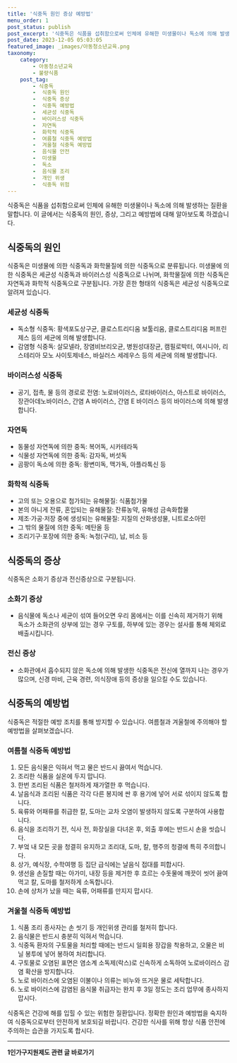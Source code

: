 ```yaml
---
title: '식중독 원인 증상 예방법'
menu_order: 1
post_status: publish
post_excerpt: '식중독은 식품을 섭취함으로써 인체에 유해한 미생물이나 독소에 의해 발생하는 질환을 말합니다. 이 글에서는 식중독의 원인, 증상, 그리고 예방법에 대해 알아보도록 하겠습니다.'
post_date: 2023-12-05 05:03:05
featured_image: _images/아동청소년교육.png
taxonomy:
    category:
        - 아동청소년교육
        - 불량식품
    post_tag:
        - 식중독
        -  식중독 원인
        -  식중독 증상
        -  식중독 예방법
        -  세균성 식중독
        -  바이러스성 식중독
        -  자연독
        -  화학적 식중독
        -  여름철 식중독 예방법
        -  겨울철 식중독 예방법
        -  음식물 안전
        -  미생물
        -  독소
        -  음식물 조리
        -  개인 위생
        -  식중독 위험
---
```



식중독은 식품을 섭취함으로써 인체에 유해한 미생물이나 독소에 의해 발생하는 질환을 말합니다. 이 글에서는 식중독의 원인, 증상, 그리고 예방법에 대해 알아보도록 하겠습니다.

## 식중독의 원인

식중독은 미생물에 의한 식중독과 화학물질에 의한 식중독으로 분류됩니다. 미생물에 의한 식중독은 세균성 식중독과 바이러스성 식중독으로 나뉘며, 화학물질에 의한 식중독은 자연독과 화학적 식중독으로 구분됩니다. 가장 흔한 형태의 식중독은 세균성 식중독으로 알려져 있습니다.

### 세균성 식중독
- 독소형 식중독: 황색포도상구균, 클로스트리디움 보툴리움, 클로스트리디움 퍼프린제스 등의 세균에 의해 발생합니다.
- 감염형 식중독: 살모넬라, 장염비브리오균, 병원성대장균, 캠필로박터, 여시니아, 리스테리아 모노 사이토제네스, 바실러스 세레우스 등의 세균에 의해 발생합니다.

### 바이러스성 식중독
- 공기, 접촉, 물 등의 경로로 전염: 노로바이러스, 로타바이러스, 아스트로 바이러스, 장관아데노바이러스, 간염 A 바이러스, 간염 E 바이러스 등의 바이러스에 의해 발생합니다.

### 자연독
- 동물성 자연독에 의한 중독: 복어독, 시카테라독
- 식물성 자연독에 의한 중독: 감자독, 버섯독
- 곰팡이 독소에 의한 중독: 황변미독, 맥가독, 아플라톡신 등

### 화학적 식중독
- 고의 또는 오용으로 첨가되는 유해물질: 식품첨가물
- 본의 아니게 잔류, 혼입되는 유해물질: 잔류농약, 유해성 금속화합물
- 제조·가공·저장 중에 생성되는 유해물질: 지질의 산화생성물, 니트로소아민
- 그 밖의 물질에 의한 중독: 메탄올 등
- 조리기구·포장에 의한 중독: 녹청(구리), 납, 비소 등

## 식중독의 증상

식중독은 소화기 증상과 전신증상으로 구분됩니다.

### 소화기 증상
- 음식물에 독소나 세균이 섞여 들어오면 우리 몸에서는 이를 신속히 제거하기 위해 독소가 소화관의 상부에 있는 경우 구토를, 하부에 있는 경우는 설사를 통해 체외로 배출시킵니다.

### 전신 증상
- 소화관에서 흡수되지 않은 독소에 의해 발생한 식중독은 전신에 열까지 나는 경우가 많으며, 신경 마비, 근육 경련, 의식장애 등의 증상을 일으킬 수도 있습니다.

## 식중독의 예방법

식중독은 적절한 예방 조치를 통해 방지할 수 있습니다. 여름철과 겨울철에 주의해야 할 예방법을 살펴보겠습니다.

### 여름철 식중독 예방법
1. 모든 음식물은 익혀서 먹고 물은 반드시 끓여서 먹습니다.
2. 조리한 식품을 실온에 두지 맙니다.
3. 한번 조리된 식품은 철저하게 재가열한 후 먹습니다.
4. 날음식과 조리된 식품은 각각 다른 봉지에 싼 후 용기에 넣어 서로 섞이지 않도록 합니다.
5. 육류와 어패류를 취급한 칼, 도마는 교차 오염이 발생하지 않도록 구분하여 사용합니다.
6. 음식을 조리하기 전, 식사 전, 화장실을 다녀온 후, 외출 후에는 반드시 손을 씻습니다.
7. 부엌 내 모든 곳을 청결히 유지하고 조리대, 도마, 칼, 행주의 청결에 특히 주의합니다.
8. 상가, 예식장, 수학여행 등 집단 급식에는 날음식 접대를 피합시다.
9. 생선을 손질할 때는 아가미, 내장 등을 제거한 후 흐르는 수돗물에 깨끗이 씻어 끓여 먹고 칼, 도마를 철저하게 소독합니다.
10. 손에 상처가 났을 때는 육류, 어패류를 만지지 맙시다.

### 겨울철 식중독 예방법
1. 식품 조리 종사자는 손 씻기 등 개인위생 관리를 철저히 합니다.
2. 음식물은 반드시 충분히 익혀서 먹습니다.
3. 식중독 환자의 구토물을 처리할 때에는 반드시 일회용 장갑을 착용하고, 오물은 비닐 봉투에 넣어 봉하여 처리합니다.
4. 구토물로 오염된 표면은 염소계 소독제(락스)로 신속하게 소독하여 노로바이러스 감염 확산을 방지합니다.
5. 노로 바이러스에 오염된 이불이나 의류는 비누와 뜨거운 물로 세탁합니다.
6. 노로 바이러스에 감염된 음식물 취급자는 완치 후 3일 정도는 조리 업무에 종사하지 맙시다.

식중독은 건강에 해를 입힐 수 있는 위험한 질환입니다. 정확한 원인과 예방법을 숙지하여 식중독으로부터 안전하게 보호되길 바랍니다. 건강한 식사를 위해 항상 식품 안전에 주의하는 습관을 가지도록 합시다.
<!-- wp:separator -->
<hr class="wp-block-separator has-alpha-channel-opacity"/>
<!-- /wp:separator -->

<!-- wp:group {"backgroundColor":"base","layout":{"type":"constrained"}} -->
<div class="wp-block-group has-base-background-color has-background"><!-- wp:paragraph {"align":"center","fontSize":"medium"} -->
<p class="has-text-align-center has-large-font-size"><strong>1인가구지원제도 관련 글 바로가기</strong></p>
<!-- /wp:paragraph -->


<!-- wp:latest-posts
{"categories":[{"id":14321,"count":19,"description":"","link":"https://uknowlaw.com/category/1%ec%9d%b8%ea%b0%80%ea%b5%ac%ec%a7%80%ec%9b%90%ec%a0%9c%eb%8f%84/","name":"1인가구지원제도","slug":"1인가구지원제도","taxonomy":"category","parent":0,"meta":[],"_links":{"self":[{"href":"https://uknowlaw.com/wp-json/wp/v2/categories/14321"}],"collection":[{"href":"https://uknowlaw.com/wp-json/wp/v2/categories"}],"about":[{"href":"https://uknowlaw.com/wp-json/wp/v2/taxonomies/category"}],"wp:post_type":[{"href":"https://uknowlaw.com/wp-json/wp/v2/posts?categories=14321"}],"curies":[{"name":"wp","href":"https://api.w.org/{rel}","templated":true}]}}],"postsToShow":100,"excerptLength":28,"postLayout":"grid","columns":2,"featuredImageAlign":"left","featuredImageSizeSlug":"large","fontSize":"small"} /--></div>
<!-- /wp:group -->